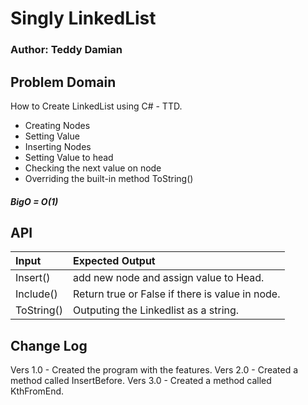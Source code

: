 # Singly LinkedList
### Author: Teddy Damian

## Problem Domain
How to Create LinkedList using C# - TTD.

- Creating Nodes
- Setting Value
- Inserting Nodes
- Setting Value to head
- Checking the next value on node
- Overriding the built-in method ToString()

##### BigO = O(1)

## API
| Input | Expected Output |
| :----------- | :----------- |
| Insert() | add new node and assign value to Head.|
| Include() | Return true or False if there is value in node.|
| ToString() | Outputing the Linkedlist as a string.|

## Change Log
Vers 1.0 - Created the program with the features.
Vers 2.0 - Created a method called InsertBefore.
Vers 3.0 - Created a method called KthFromEnd.
